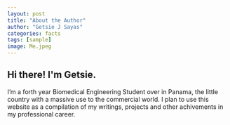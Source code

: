 ```yaml
---
layout: post
title: "About the Author"
author: "Getsie J Sayas"
categories: facts
tags: [sample]
image: Me.jpeg
---
```


## Hi there! I'm Getsie. 
I’m a forth year Biomedical Engineering Student over in Panama, the little country with a massive use to the commercial world. I plan to use this website as a compilation of my writings, projects and other achivements in my professional career. 

